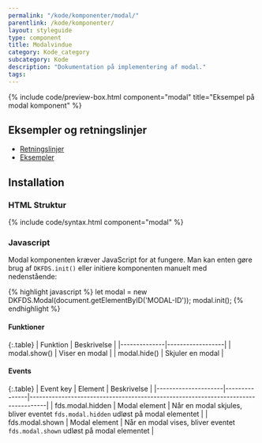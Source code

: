 ```yaml
---
permalink: "/kode/komponenter/modal/"
parentlink: /kode/komponenter/
layout: styleguide
type: component
title: Modalvindue
category: Kode_category
subcategory: Kode
description: "Dokumentation på implementering af modal."
tags: 
---
```


{% include code/preview-box.html component="modal" title="Eksempel på modal komponent" %}

## Eksempler og retningslinjer
<ul class="nobullet-list">
    <li><a href="/komponenter/modal/#retningslinjer">Retningslinjer</a></li>
    <li><a href="/komponenter/modal/">Eksempler</a></li>
</ul>

## Installation

### HTML Struktur

{% include code/syntax.html component="modal" %}

### Javascript
Modal komponenten kræver JavaScript for at fungere. Man kan enten gøre brug af `DKFDS.init()` eller initiere komponenten manuelt med nedenstående:

{% highlight javascript %}
let modal = new DKFDS.Modal(document.getElementByID('MODAL-ID'));
modal.init();
{% endhighlight %}


#### Funktioner

{:.table}
| Funktion     | Beskrivelse      |
|--------------|------------------|
| modal.show() | Viser en modal   |
| modal.hide() | Skjuler en modal |


#### Events

{:.table}
| Event key           | Element       | Beskrivelse                                                                       |
|---------------------|---------------|-----------------------------------------------------------------------------------|
| fds.modal.hidden    | Modal element | Når en modal skjules, bliver eventet `fds.modal.hidden` udløst på modal elementet |
| fds.modal.shown     | Modal element | Når en modal vises, bliver eventet `fds.modal.shown` udløst på modal elementet    |
